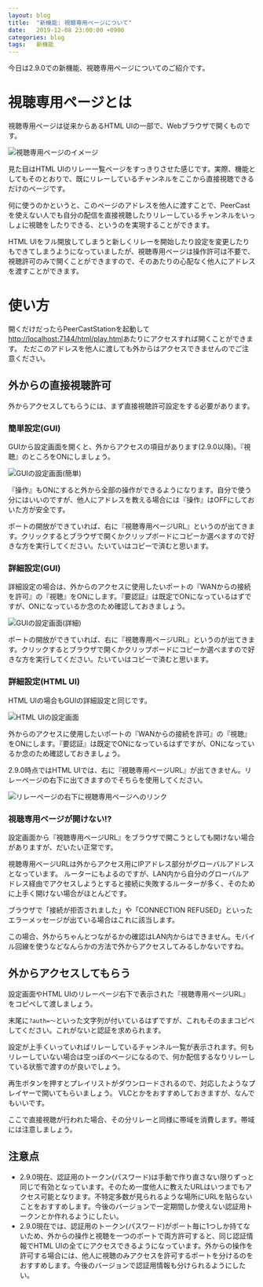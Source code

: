 ```yaml
---
layout: blog
title:  "新機能: 視聴専用ページについて"
date:   2019-12-08 23:00:00 +0900
categories: blog
tags:   新機能
---
```


今日は2.9.0での新機能、視聴専用ページについてのご紹介です。

<!--more-->

視聴専用ページとは
===================
視聴専用ページは従来からあるHTML UIの一部で、Webブラウザで開くものです。

![視聴専用ページのイメージ](/assets/2019-12-08-htmlui-playpage/01.png)

見た目はHTML UIのリレー一覧ページをすっきりさせた感じです。実際、機能としてもそのとおりで、既にリレーしているチャンネルをここから直接視聴できるだけのページです。

何に使うのかというと、このページのアドレスを他人に渡すことで、PeerCastを使えない人でも自分の配信を直接視聴したりリレーしているチャンネルをいっしょに視聴をしたりできる、というのを実現することができます。

HTML UIをフル開放してしまうと新しくリレーを開始したり設定を変更したりもできてしまうようになっていましたが、視聴専用ページは操作許可は不要で、視聴許可のみで開くことができますので、そのあたりの心配なく他人にアドレスを渡すことができます。

使い方
=======
開くだけだったらPeerCastStationを起動して[http://localhost:7144/html/play.html](http://localhost:7144/html/play.html)あたりにアクセスすれば開くことができます。
ただこのアドレスを他人に渡しても外からはアクセスできませんのでご注意ください。

外からの直接視聴許可
----------------
外からアクセスしてもらうには、まず直接視聴許可設定をする必要があります。

### 簡単設定(GUI)

GUIから設定画面を開くと、外からアクセスの項目があります(2.9.0以降)。『視聴』のところをONにしましょう。

![GUIの設定画面(簡単)](/assets/2019-12-08-htmlui-playpage/02.png)

『操作』もONにすると外から全部の操作ができるようになります。自分で使う分にはいいのですが、他人にアドレスを教える場合には『操作』はOFFにしておいた方が安全です。

ポートの開放ができていれば、右に『視聴専用ページURL』というのが出てきます。クリックするとブラウザで開くかクリップボードにコピーか選べますので好きな方を実行してください。たいていはコピーで済むと思います。

### 詳細設定(GUI)

詳細設定の場合は、外からのアクセスに使用したいポートの『WANからの接続を許可』の『視聴』をONにします。『要認証』は既定でONになっているはずですが、ONになっているか念のため確認しておきましょう。

![GUIの設定画面(詳細)](/assets/2019-12-08-htmlui-playpage/03.png)

ポートの開放ができていれば、右に『視聴専用ページURL』というのが出てきます。クリックするとブラウザで開くかクリップボードにコピーか選べますので好きな方を実行してください。たいていはコピーで済むと思います。

### 詳細設定(HTML UI)

HTML UIの場合もGUIの詳細設定と同じです。

![HTML UIの設定画面](/assets/2019-12-08-htmlui-playpage/04.png)

外からのアクセスに使用したいポートの『WANからの接続を許可』の『視聴』をONにします。『要認証』は既定でONになっているはずですが、ONになっているか念のため確認しておきましょう。

2.9.0時点ではHTML UIでは、右に『視聴専用ページURL』が出てきません。リレーページの右下に出てきますのでそちらを使用してください。

![リレーページの右下に視聴専用ページへのリンク](/assets/2019-12-08-htmlui-playpage/05.png)

### 視聴専用ページが開けない!?

設定画面から『視聴専用ページURL』をブラウザで開こうとしても開けない場合がありますが、だいたい正常です。

視聴専用ページURLは外からアクセス用にIPアドレス部分がグローバルアドレスとなっています。
ルーターにもよるのですが、LAN内から自分のグローバルアドレス経由でアクセスしようとすると接続に失敗するルーターが多く、そのために上手く開けない場合がほとんどです。

ブラウザで「接続が拒否されました」や「CONNECTION REFUSED」といったエラーメッセージが出ている場合はこれに該当します。

この場合、外からちゃんとつながるかの確認はLAN内からはできません。モバイル回線を使うなどなんらかの方法で外からアクセスしてみるしかないですね。

外からアクセスしてもらう
----------------
設定画面やHTML UIのリレーページ右下で表示された『視聴専用ページURL』をコピペして渡しましょう。

末尾に`?auth=～`といった文字列が付いているはずですが、これもそのままコピペしてください。これがないと認証を求められます。

設定が上手くいっていればリレーしているチャンネル一覧が表示されます。何もリレーしていない場合は空っぽのページになるので、何か配信するなりリレーしている状態で渡すのが良いでしょう。

再生ボタンを押すとプレイリストがダウンロードされるので、対応したようなプレイヤーで開いてもらいましょう。
VLCとかをおすすめしておきますが、なんでもいいです。

ここで直接視聴が行われた場合、その分リレーと同様に帯域を消費します。帯域には注意しましょう。

注意点
-------
* 2.9.0現在、認証用のトークン(パスワード)は手動で作り直さない限りずっと同じで有効となっています。そのため一度他人に教えたURLはいつまでもアクセス可能となります。不特定多数が見られるような場所にURLを貼らないことをおすすめします。今後のバージョンで一定期間しか使えない認証用トークンとか作れるようにしたい。
* 2.9.0現在では、認証用のトークン(パスワード)がポート毎に1つしか持てないため、外からの操作と視聴を一つのポートで両方許可すると、同じ認証情報でHTML UIの全てにアクセスできるようになっています。外からの操作を許可する場合には、他人に視聴のみアクセスを許可するポートを分けるのをおすすめします。今後のバージョンで認証用情報も分けられるようにしたい。


